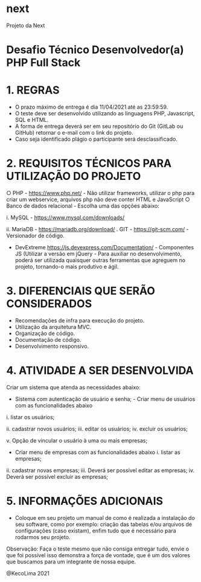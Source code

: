 # next
Projeto da Next

# Desafio Técnico Desenvolvedor(a) PHP Full Stack

# 1. REGRAS
- O prazo máximo de entrega é dia 11/04/2021 até as 23:59:59.
- O teste deve ser desenvolvido utilizando as linguagens PHP, Javascript, SQL e HTML.
- A forma de entrega deverá ser em seu repositório do Git (GitLab ou GitHub) retornar o e-mail com o link do projeto.
- Caso seja identificado plágio o participante será desclassificado.

# 2. REQUISITOS TÉCNICOS PARA UTILIZAÇÃO DO PROJETO
○ PHP - https://www.php.net/ - Não utilizar frameworks, utilizar o php para criar um webservice, arquivos php não deve conter HTML e JavaScript ○ Banco de dados relacional - Escolha uma das opções abaixo:

i. MySQL - https://www.mysql.com/downloads/

ii. MariaDB - https://mariadb.org/download/ . GIT - https://git-scm.com/ - Versionador de código.

- DevExtreme https://js.devexpress.com/Documentation/ - Componentes JS (Utilizar a versão em jQuery - Para auxiliar no desenvolvimento, poderá ser utilizada quaisquer outras ferramentas que agreguem no projeto, tornando-o mais produtivo e ágil.

# 3. DIFERENCIAIS QUE SERÃO CONSIDERADOS
- Recomendações de infra para execução do projeto.
- Utilização da arquitetura MVC.
- Organização de código.
- Documentação de código.
- Desenvolvimento responsivo.

# 4. ATIVIDADE A SER DESENVOLVIDA
Criar um sistema que atenda as necessidades abaixo:
- Sistema com autenticação de usuário e senha; - Criar menu de usuários com as funcionalidades abaixo
 
i. listar os usuários;

ii. cadastrar novos usuários;
iii. editar os usuários;
iv. excluir os usuários;

v. Opção de vincular o usuário à uma ou mais empresas;

- Criar menu de empresas com as funcionalidades abaixo i. listar as empresas;

ii. cadastrar novas empresas;
iii. Deverá ser possível editar as empresas;
iv. Deverá ser possível excluir as empresas;

# 5. INFORMAÇÕES ADICIONAIS
- Coloque em seu projeto um manual de como é realizada a instalação do seu software, como por exemplo: criação das tabelas e/ou arquivos de configurações (caso existam), enfim tudo que é necessário para rodarmos seu projeto.
 
Observação: Faça o teste mesmo que não consiga entregar tudo, envie o que foi possível isso demonstra a força de vontade, que é um dos valores que buscamos para um integrante de nossa equipe.

@KecoLima 2021

